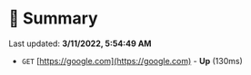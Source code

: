 # 📖 Summary
Last updated: **3/11/2022, 5:54:49 AM**

- `GET` [https://google.com](https://google.com) - **Up** (130ms)
